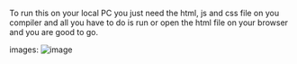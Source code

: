 To run this on your local PC you just need the html, js and css file on you compiler and all you have to do is run or open the html file on your browser and you are good to go.

images:
![image](https://github.com/user-attachments/assets/a19a55ed-7a5c-4d70-8dbc-f8d58c3d53b3)
